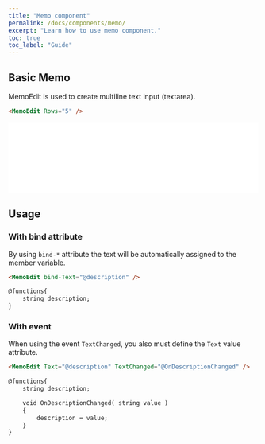 ```yaml
---
title: "Memo component"
permalink: /docs/components/memo/
excerpt: "Learn how to use memo component."
toc: true
toc_label: "Guide"
---
```


## Basic Memo

MemoEdit is used to create multiline text input (textarea).

```html
<MemoEdit Rows="5" />
```

<iframe src="/examples/forms/memo/" frameborder="0" scrolling="no" style="width:100%;height:143px;"></iframe>

## Usage

### With bind attribute

By using `bind-*` attribute the text will be automatically assigned to the member variable.

```html
<MemoEdit bind-Text="@description" />

@functions{
    string description;
}
```

### With event

When using the event `TextChanged`, you also must define the `Text` value attribute.

```html
<MemoEdit Text="@description" TextChanged="@OnDescriptionChanged" />

@functions{
    string description;

    void OnDescriptionChanged( string value )
    {
        description = value;
    }
}
```